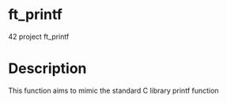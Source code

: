 # ft_printf
42 project ft_printf

# Description
This function aims to mimic the standard C library printf function
